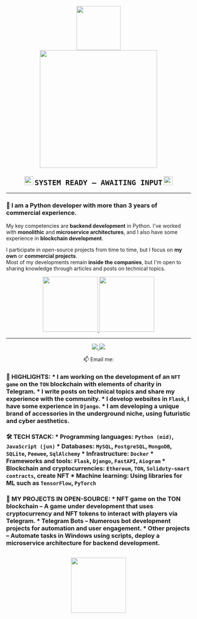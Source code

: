 <div align="center">
  <img src="https://github.com/fnky/fnky/raw/fnky/img/fan-1.gif" width="120">
</div>

<div align="center">
  <img src="https://github.com/fnky/fnky/raw/fnky/img/welcome-fire.gif" width="320">
</div>

<h3 align="center">
  <img src="https://www.animatedimages.org/data/media/142/animated-terminal-image-0035.gif" width="24">
  <code style="font-size:20px">SYSTEM READY — AWAITING INPUT</code>
  <img src="https://www.animatedimages.org/data/media/142/animated-terminal-image-0035.gif" width="24">
</h3>

---

### 🧠 I am a Python developer with more than 3 years of commercial experience.

My key competencies are **backend development** in Python. I've worked with **monolithic** and **microservice architectures**, and I also have some experience in **blockchain development**.

I participate in open-source projects from time to time, but I focus on **my own** or **commercial projects**.  
Most of my developments remain **inside the companies**, but I'm open to sharing knowledge through articles and posts on technical topics.

<p align='center'>
  <a href="https://github-readme-stats.vercel.app/api?username=algorithmalchemy&show_icons=true&count_private=true&cache=10">
    <img height=150 src="https://github-readme-stats.vercel.app/api?username=algorithmalchemy&show_icons=true&count_private=true&cache=10"/>
  </a>
  <a href="https://github.com/algorithmalchemy/github-readme-stats">
    <img height=150 src="https://github-readme-stats.vercel.app/api/top-langs/?username=algorithmalchemy&layout=compact&cache=10"/>
  </a>
</p>

---


<p align='center'>
  <a href="https://www.linkedin.com/in/algorithmalchemy/">
    <img src="https://img.shields.io/badge/linkedin-%230077B5.svg?&style=for-the-badge&logo=linkedin&logoColor=white"/>
  </a>
  <a href="https://t.me/devlope_r">
    <img src="https://img.shields.io/badge/Telegram-2CA5E0?style=for-the-badge&logo=telegram&logoColor=white"/>
  </a>
</p>

<p align='center'>
  📫 Email me: <a href='mailto:'></a>
</p>



### 🔑 HIGHLIGHTS: * I am working on the development of an `NFT game` on the `TON` blockchain with elements of charity in Telegram. * I write posts on technical topics and share my experience with the community. * I develop websites in `Flask`, I have some experience in `Django`. * I am developing a unique brand of accessories in the underground niche, using futuristic and cyber aesthetics. 

### 🛠 TECH STACK: * Programming languages: `Python (mid)`, `JavaScript (jun)` * Databases: `MySQL`, `PostgreSQL`, `MongoDB`, `SQLite`, `Peewee`, `SqlAlchemy` * Infrastructure: `Docker` * Frameworks and tools: `Flask`, `Django`, `FastAPI`, `Aiogram` * Blockchain and cryptocurrencies: `Ethereum`, `TON`, `Soliduty-smart contracts`, create NFT * Machine learning: Using libraries for ML such as `TensorFlow`, `PyTorch`

### 💼 MY PROJECTS IN OPEN-SOURCE: * NFT game on the TON blockchain – A game under development that uses cryptocurrency and NFT tokens to interact with players via Telegram. * Telegram Bots – Numerous bot development projects for automation and user engagement. * Other projects – Automate tasks in Windows using scripts, deploy a microservice architecture for backend development.







<div align="center" style="margin: 30px 0">
   <a href="https://github.com/algorithmalchemy/github-profile-views-counter">
       <img width="150px" src="https://komarev.com/ghpvc/?username=algorithmalchemy&colorп=DE002D">
   </a>
</div>
